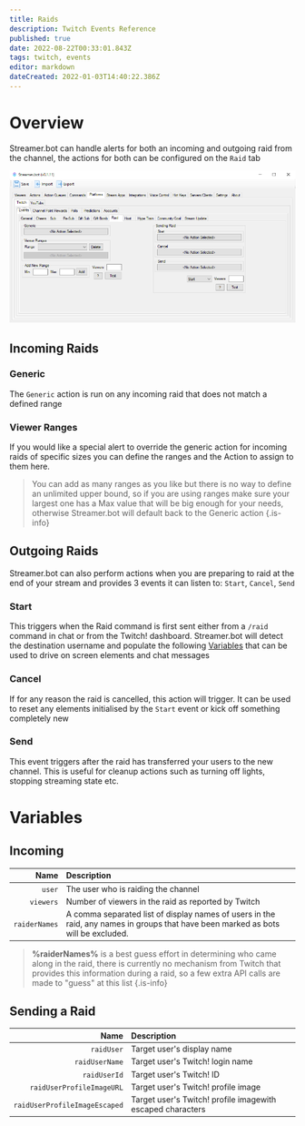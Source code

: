```yaml
---
title: Raids
description: Twitch Events Reference
published: true
date: 2022-08-22T00:33:01.843Z
tags: twitch, events
editor: markdown
dateCreated: 2022-01-03T14:40:22.386Z
---
```


# Overview

Streamer.bot can handle alerts for both an incoming and outgoing raid from the channel, the actions for both can be configured on the `Raid` tab

![raid.png](/raid.png)


## Incoming Raids

### Generic

The `Generic` action is run on any incoming raid that does not match a defined range

### Viewer Ranges

If you would like a special alert to override the generic action for incoming raids of specific sizes you can define the ranges and the Action to assign to them here.
> 
> You can add as many ranges as you like but there is no way to define an unlimited upper bound, so if you are using ranges make sure your largest one has a Max value that will be big enough for your needs, otherwise Streamer.bot will default back to the Generic action
{.is-info}


## Outgoing Raids

Streamer.bot can also perform actions when you are preparing to raid at the end of your stream and provides 3 events it can listen to: `Start`, `Cancel`, `Send`

### Start

This triggers when the Raid command is first sent either from a `/raid` command in chat or from the Twitch! dashboard. 
Streamer.bot will detect the destination username and populate the following [Variables](/en/Variables#sending-a-raid) that can be used to drive on screen elements and chat messages

### Cancel

If for any reason the raid is cancelled, this action will trigger. It can be used to reset any elements initialised by the `Start` event or kick off something completely new

### Send

This event triggers after the raid has transferred your users to the new channel. This is useful for cleanup actions such as turning off lights, stopping streaming state etc.

# Variables
## Incoming

| Name | Description |
|-----:|:------------|
`user` | The user who is raiding the channel
`viewers` | Number of viewers in the raid as reported by Twitch
`raiderNames` | A comma separated list of display names of users in the raid, any names in groups that have been marked as bots will be excluded.

> **%raiderNames%** is a best guess effort in determining who came along in the raid, there is currently no mechanism from Twitch that provides this information during a raid, so a few extra API calls are made to "guess" at this list
{.is-info}

## Sending a Raid

| Name | Description |
|-----:|:------------|
`raidUser` | Target user's display name
`raidUserName` | Target user's Twitch! login name
`raidUserId` | Target user's Twitch! ID
`raidUserProfileImageURL` | Target user's Twitch! profile image
`raidUserProfileImageEscaped` | Target user's Twitch! profile imagewith escaped characters